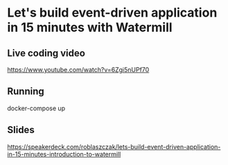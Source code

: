 # Let's build event-driven application in 15 minutes with Watermill

## Live coding video

https://www.youtube.com/watch?v=6Zgi5nUPf70

## Running

  docker-compose up
  
## Slides

https://speakerdeck.com/roblaszczak/lets-build-event-driven-application-in-15-minutes-introduction-to-watermill
